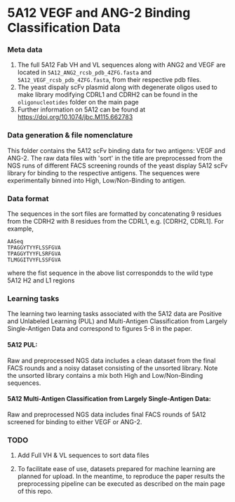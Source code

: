 # 5A12 VEGF and ANG-2 Binding Classification Data

### Meta data
1. The full 5A12 Fab VH and VL sequences along with ANG2 and VEGF are located in `5A12_ANG2_rcsb_pdb_4ZFG.fasta` and `5A12_VEGF_rcsb_pdb_4ZFG.fasta`, from their respective pdb files.
2. The yeast dispaly scFv plasmid along with degenerate oligos used to make library modifying CDRL1 and CDRH2 can be found in the `oligonucleotides` folder on the main page
3. Further information on 5A12 can be found at https://doi.org/10.1074/jbc.M115.662783


### Data generation & file nomenclature
This folder contains the 5A12 scFv binding data for two antigens: VEGF and ANG-2. The raw data files with 'sort' in the title are preprocessed from the NGS runs of different FACS screening rounds of the yeast display 5A12 scFv library for binding to the respective antigens. The sequences were experimentally binned into High, Low/Non-Binding to antigen. 

### Data format
The sequences in the sort files are formatted by concatenating 9 residues from the CDRH2 with 8 residues from the CDRL1, e.g. [CDRH2, CDRL1]. For example,
```
AASeq
TPAGGYTYYFLSSFGVA
TPAGGYTYYFLSRFGVA
TLMGGITVYFLSSFGVA
```
where the fist sequence in the above list correspondds to the wild type 5A12 H2 and L1 regions

### Learning tasks
The learning two learning tasks associated with the 5A12 data are Positive and Unlabeled Learning (PUL) and Multi-Antigen Classification from Largely Single-Antigen Data and correspond to figures 5-8 in the paper.

#### 5A12 PUL:
Raw and preprocessed NGS data includes a clean dataset from the final FACS rounds and a noisy dataset consisting of the unsorted library. Note the unsorted library contains a mix both High and Low/Non-Binding sequences.

#### 5A12 Multi-Antigen Classification from Largely Single-Antigen Data:
Raw and preprocessed NGS data includes final FACS rounds of 5A12 screened for binding to either VEGF or ANG-2.


### TODO
1. Add Full VH & VL sequences to sort data files

2. To facilitate ease of use, datasets prepared for machine learning are planned for upload. In the meantime, to reproduce the paper results the preprocessing pipeline can be executed as described on the main page of this repo.

